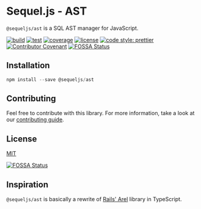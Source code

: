 # Sequel.js - AST

`@sequeljs/ast` is a SQL AST manager for JavaScript.

[![build](https://github.com/sequeljs/ast/workflows/build/badge.svg)](https://github.com/sequeljs/ast/)
[![test](https://github.com/sequeljs/ast/workflows/test/badge.svg)](https://github.com/sequeljs/ast/)
[![coverage](https://coveralls.io/repos/github/sequeljs/ast/badge.svg?branch=main)](https://coveralls.io/github/sequeljs/ast?branch=main)
[![license](https://img.shields.io/github/license/sequeljs/ast)](https://github.com/sequeljs/ast/blob/main/LICENSE.md)
[![code style: prettier](https://img.shields.io/badge/code_style-prettier-ff69b4.svg)](https://github.com/prettier/prettier)
[![Contributor Covenant](https://img.shields.io/badge/Contributor%20Covenant-v2.0%20adopted-ff69b4.svg)](CODE_OF_CONDUCT.md)
[![FOSSA Status](https://app.fossa.com/api/projects/git%2Bgithub.com%2Fsequeljs%2Fast.svg?type=shield)](https://app.fossa.com/projects/git%2Bgithub.com%2Fsequeljs%2Fast?ref=badge_shield)

## Installation

```JavaScript
npm install --save @sequeljs/ast
```

## Contributing

Feel free to contribute with this library. For more information, take a look at
our
[contributing guide](https://github.com/sequeljs/ast/blob/main/CONTRIBUTING.md).

## License

[MIT](https://github.com/sequeljs/ast/blob/main/LICENSE)


[![FOSSA Status](https://app.fossa.com/api/projects/git%2Bgithub.com%2Fsequeljs%2Fast.svg?type=large)](https://app.fossa.com/projects/git%2Bgithub.com%2Fsequeljs%2Fast?ref=badge_large)

## Inspiration

`@sequeljs/ast` is basically a rewrite of
[Rails' Arel](https://github.com/rails/rails/tree/v6.0.3.2/activerecord/lib/arel)
library in TypeScript.